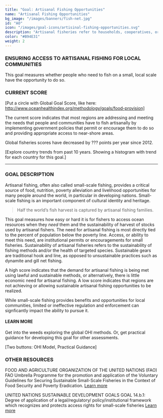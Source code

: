 ```yaml
---
title: "Goal: Artisanal Fishing Opportunities"
name: "Artisanal Fishing Opportunities"
bg_image: "/images/banners/fish-net.jpg"
id: "AO"
icon: "/images/goal-icons/artisinal-fishing-opportunities.svg"
description: "Artisanal fisheries refer to households, cooperatives, or small firms that use fish mainly for local consumption or trade (a.k.a. small-scale fishing)"
color: "#B94E31"
weight: 2
---
```


### ENSURING ACCESS TO ARTISANAL FISHING FOR LOCAL COMMUNITIES

This goal measures whether people who need to fish on a small, local scale have the opportunity to do so.

### CURRENT SCORE

[Put a circle with Global Goal Score, like here: http://www.oceanhealthindex.org/methodology/goals/food-provision]

The current score indicates that most regions are addressing and meeting the needs that people and communities have to fish artisanally by implementing government policies that permit or encourage them to do so and providing appropriate access to near-shore areas.  

Global fisheries scores have decreased by ??? points per year since 2012.

[Explore country trends from past 10 years. Showing a histogram with trend for each country for this goal.]

----

### GOAL DESCRIPTION

Artisanal fishing, often also called small-scale fishing, provides a critical source of food, nutrition, poverty alleviation and livelihood opportunities for many people around the world, in particular in developing nations. Small-scale fishing is an important component of cultural identity and heritage.

> Half the world’s fish harvest is captured by artisanal fishing families.


This goal measures how easy or hard it is for fishers to access ocean resources when they *need* them and the sustainability of harvest of stocks used by artisanal fishers. The need for artisanal fishing is most directly tied to the percent of population below the poverty line. Access, or ability to meet this need, are institutional permits or encouragements for small fisheries. Sustainability of artisanal fisheries refers to the sustainability of fishing methods and/or the health of targeted species. Sustainable gears are traditional hook and line, as opposed to unsustainable practices such as dynamite and gill net fishing.

A high score indicates that the demand for artisanal fishing is being met using lawful and sustainable methods, or alternatively, there is little economic need for artisanal fishing. A low score indicates that regions are not achieving or allowing sustainable artisanal fishing opportunities to be realized.

While small-scale fishing provides benefits and opportunities for local communities, limited or ineffective regulation and enforcement can signficantly impact the ability to pursue it.

#### LEARN MORE
Get into the weeds exploring the global OHI methods.  Or, get practical guidance for developing this goal for other assessments.

[Two buttons: OHI Model, Practical Guidance]

### OTHER RESOURCES
FOOD AND AGRICULTURE ORGANIZATION OF THE UNITED NATIONS (FAO)
FAO Umbrella Programme for the promotion and application of the Voluntary Guidelines for Securing Sustainable Small-Scale Fisheries in the Context of Food Security and Poverty Eradication.
[Learn more](http://www.fao.org/documents/card/en/c/ca6958en/)

UNITED NATIONS SUSTAINABLE DEVELOPMENT GOALS
GOAL 14.b.1: Degree of application of a legal/regulatory/ policy/institutional framework which recognizes and protects access rights for small-scale fisheries
[Learn more](https://unstats.un.org/sdgs/metadata/?Text=&Goal=14&Target=14.b)
